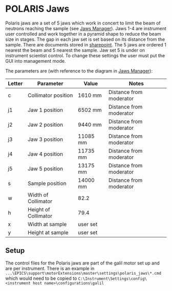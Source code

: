 # POLARIS Jaws

Polaris jaws are a set of 5 jaws which work in concert to limit the beam of neutrons reaching the sample (see [Jaws Manager](Jaws-Managers)). Jaws 1-4 are instrument user controlled and work together in a pyramid shape to reduce the beam size in stages. The gap in each jaw set is set based on its distance from the sample. There are documents stored in [sharepoint](http://www.facilities.rl.ac.uk/isis/computing/ICPdiscussions/POLARIS/polarisCalculations.zip). The 5 jaws are ordered 1 nearest the beam and 5 nearest the sample. 
Jaw set 5 is under on instrument scientist control. To change these settings the user must put the GUI into management mode. 

The parameters are (with reference to the diagram in [Jaws Manager](Jaws-Managers)):

Letter | Parameter | Value | Notes
--- | --------- | ----- | -----
c | Collimator position | 1610 mm |  Distance from moderator
j1 | Jaw 1 position | 6502 mm | Distance from moderator
j2 | Jaw 2 position | 9440 mm |  Distance from moderator
j3 | Jaw 3 position | 11085 mm |  Distance from moderator
j4 | Jaw 4 position | 11735 mm |  Distance from moderator
j5 | Jaw 5 position | 13175 mm |  Distance from moderator
s | Sample position | 14000 mm | Distance from moderator
w | Width of Collimator | 82.2 | 
h | Height of Collimator | 79.4 | 
x | Width at sample | user set |
y | Height at sample | user set |

## Setup

The control files for the Polaris jaws are part of the galil motor set up and are per instrument. There is an example in `...\EPICS\support\motorExtensions\master\settings\polaris_jaws\*.cmd` which would need to be copied to `C:\Instrument\Settings\config\<instrument host name>\configurations\galil`
